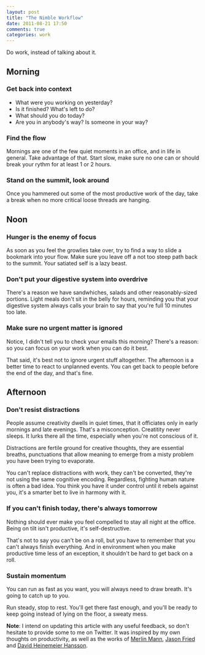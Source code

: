 ```yaml
---
layout: post
title: "The Nimble Workflow"
date: 2011-08-21 17:50
comments: true
categories: work
--- 
```

Do work, instead of talking about it. 

## Morning

### Get back into context

* What were you working on yesterday?
* Is it finished? What's left to do?
* What should you do today?
* Are you in anybody's way? Is someone in your way?

### Find the flow

Mornings are one of the few quiet moments in an office, and in life in general. Take advantage of that. Start slow, make sure no one can or should break your rythm for at least 1 or 2 hours. 

### Stand on the summit, look around

Once you hammered out some of the most productive work of the day, take a break when no more critical loose threads are hanging.

## Noon

### Hunger is the enemy of focus
As soon as you feel the growlies take over, try to find a way to slide a bookmark into your flow. Make sure you leave off a not too steep path back to the summit. Your satiated self is a lazy beast. 

### Don't put your digestive system into overdrive
There's a reason we have sandwhiches, salads and other reasonably-sized portions. Light meals don't sit in the belly for hours, reminding you that your digestive system always calls your brain to say that you're full 10 minutes too late. 

### Make sure no urgent matter is ignored
Notice, I didn't tell you to check your emails this morning? There's a reason: so you can focus on your work when you can do it best. 

That said, it's best not to ignore urgent stuff altogether. The afternoon is a better time to react to unplanned events. You can get back to people before the end of the day, and that's fine. 

## Afternoon

### Don't resist distractions
People assume creativity dwells in quiet times, that it officiates only in early mornings and late evenings. That's a misconception. Creatitity never sleeps. It lurks there all the time, especially when you're not conscious of it.

Distractions are fertile ground for creative thoughts, they are essential breaths, punctuations that allow meaning to emerge from a misty problem you have been trying to evaporate.

You can't replace distractions with work, they can't be converted, they're not using the same cognitive encoding. Regardless, fighting human nature is often a bad idea. You think you have it under control until it rebels against you, it's a smarter bet to live in harmony with it.

### If you can't finish today, there's always tomorrow
Nothing should ever make you feel compelled to stay all night at the office. Being on tilt isn't productive, it's self-destructive.

That's not to say you can't be on a roll, but you have to remember that you can't always finish everything. And in environment when you make productive time less of an exception, it shouldn't be hard to get back on a roll.

### Sustain momentum
You can run as fast as you want, you will always need to draw breath. It's going to catch up to you.

Run steady, stop to rest. You'll get there fast enough, and you'll be ready to keep going instead of lying on the floor, a sweaty mess.

**Note**: I intend on updating this article with any useful feedback, so don't hesitate to provide some to me on Twitter. It was inspired by my own thoughts on productivity, as well as the works of [Merlin Mann](http://merlinmann.com), [Jason Fried](http://37signals.com/) and [David Heinemeier Hansson](http://david.heinemeierhansson.com).
